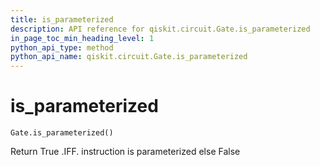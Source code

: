 ```yaml
---
title: is_parameterized
description: API reference for qiskit.circuit.Gate.is_parameterized
in_page_toc_min_heading_level: 1
python_api_type: method
python_api_name: qiskit.circuit.Gate.is_parameterized
---
```


# is\_parameterized

<span id="qiskit.circuit.Gate.is_parameterized" />

`Gate.is_parameterized()`

Return True .IFF. instruction is parameterized else False

